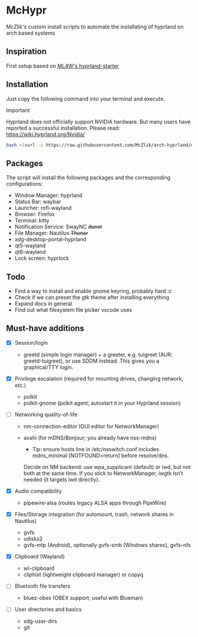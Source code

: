 # McHypr
McZlik's custom install scripts to automate the installating of hyprland on arch based systems

## Inspiration
First setup based on [ML4W's hyprland-starter](https://github.com/mylinuxforwork/hyprland-starter/tree/1.0.1)

## Installation
Just copy the following command into your terminal and execute.

> [!IMPORTANT]
> Hyprland does not officially support NVIDIA hardware. But many users have reported a successful installation. Please read: https://wiki.hyprland.org/Nvidia/

``` bash
bash <(curl -s https://raw.githubusercontent.com/McZlik/arch-hyprland/main/setup.sh)
```

## Packages

The script will install the following packages and the corresponding configurations:

* Window Manager: hyprland
* Status Bar: waybar
* Launcher: rofi-wayland
* Browser: Firefox
* Terminal: kitty
* Notification Service: SwayNC ~~dunst~~
* File Manager: Nautilus ~~Thunar~~
* xdg-desktop-portal-hyprland
* qt5-wayland
* qt6-wayland
* Lock screen: hyprlock

## Todo
- Find a way to install and enable gnome keyring, probably hard :c
- Check if we can preset the gtk theme after installing everything
- Expand docs in general
- Find out what filesystem file picker vscode uses

## Must-have additions
- [x] Session/login
    - greetd (simple login manager) + a greeter, e.g. tuigreet (AUR: greetd-tuigreet), or use SDDM instead. This gives you a graphical/TTY login.

- [x] Privilege escalation (required for mounting drives, changing network, etc.)
    - polkit
    - polkit-gnome (polkit agent; autostart it in your Hyprland session)

- [ ] Networking quality-of-life
  - nm-connection-editor (GUI editor for NetworkManager)
  - avahi (for mDNS/Bonjour; you already have nss-mdns)
    - Tip: ensure hosts line in /etc/nsswitch.conf includes mdns_minimal [NOTFOUND=return] before resolve/dns.
    
    Decide on NM backend: use wpa_supplicant (default) or iwd, but not both at the same time. If you stick to NetworkManager, iwgtk isn’t needed (it targets iwd directly).

- [x] Audio compatibility
  - pipewire-alsa (routes legacy ALSA apps through PipeWire)

- [x] Files/Storage integration (for automount, trash, network shares in Nautilus)
  - gvfs
  - udisks2
  - gvfs-mtp (Android), optionally gvfs-smb (Windows shares), gvfs-nfs

- [x] Clipboard (Wayland)
  - wl-clipboard
  - cliphist (lightweight clipboard manager) or copyq

- [ ] Bluetooth file transfers
  - bluez-obex (OBEX support; useful with Blueman)

- [ ] User directories and basics
  - xdg-user-dirs
  - git
